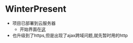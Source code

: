 # WinterPresent
+ 项目已部署到云服务器  
  + 开始界面在[这](http://www.miyamoto.top/weibo.html)  
+ 也升级到了https,但是出现了ajax跨域问题,就先暂时用的http  
